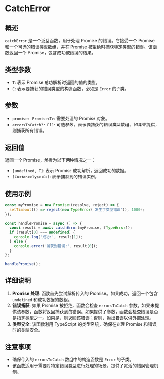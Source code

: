 # CatchError

## 概述

`catchError` 是一个泛型函数，用于处理 Promise 的错误。它接受一个 Promise 和一个可选的错误类型数组，并在 Promise 被拒绝时捕获特定类型的错误。该函数返回一个 Promise，包含成功或错误的结果。

## 类型参数

- `T`: 表示 Promise 成功解析时返回的值的类型。
- `E`: 表示要捕获的错误类型的构造函数，必须是 `Error` 的子类。

## 参数

- `promise: Promise<T>`: 需要处理的 Promise 对象。
- `errorsToCatch?: E[]`: 可选参数，表示要捕获的错误类型数组。如果未提供，则捕获所有错误。

## 返回值

返回一个 Promise，解析为以下两种情况之一：

- `[undefined, T]`: 表示 Promise 成功解析，返回成功的数据。
- `[InstanceType<E>]`: 表示捕获到的错误实例。

## 使用示例

```typescript
const myPromise = new Promise((resolve, reject) => {
  setTimeout(() => reject(new TypeError('发生了类型错误')), 1000);
});

const handlePromise = async () => {
  const result = await catchError(myPromise, [TypeError]);
  if (result[0] === undefined) {
    console.log('成功:', result[1]);
  } else {
    console.error('捕获到错误:', result[0]);
  }
};

handlePromise();
```

## 详细说明

1. **Promise 处理**: 函数首先尝试解析传入的 Promise。如果成功，返回一个包含 `undefined` 和成功数据的数组。
2. **错误捕获**: 如果 Promise 被拒绝，函数会检查 `errorsToCatch` 参数。如果未提供该参数，函数将返回捕获到的错误。如果提供了参数，函数会检查错误是否是指定类型之一。如果是，则返回该错误；否则，抛出错误以供外部处理。
3. **类型安全**: 该函数利用 TypeScript 的类型系统，确保在处理 Promise 和错误时的类型安全。

## 注意事项

- 确保传入的 `errorsToCatch` 数组中的构造函数是 `Error` 的子类。
- 该函数适用于需要对特定错误类型进行处理的场景，提供了灵活的错误管理机制。

```

```
